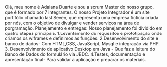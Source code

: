 Olá, meu nome é Adaiana Duarte e sou a scrum Master do nosso grupo, que é formado por 7 integrantes. O nosso Projeto Integrador é um site portifólio chamado last Seven, que representa uma empresa fictícia criada por nós, com o objetivo de divulgar e vender serviços na área de porgramação.
Planejamento e  entregas:
Nosso planejamento foi dividido em quatro etapas principais.
1.Levantamento de requesitos e prototipação onde criamos os wiframes e definimos as funções.
2.Desenvolvimento  do site e banco de dados- Com HTML,CSS, JavaScript, Mysql e integração via PHP.
3. Desenvolvimento de aplicativo Desktop em Java - Que faz a leitura do Banco de Dados do formulário via JBDC.
4.Testes, documentação e apresentação final- Para validar a aplicação e preparar os materiais.